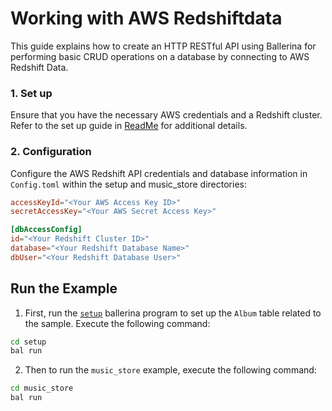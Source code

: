 # Working with AWS Redshiftdata

This guide explains how to create an HTTP RESTful API using Ballerina for performing basic CRUD operations on a database by connecting to AWS Redshift Data.

### 1. Set up

Ensure that you have the necessary AWS credentials and a Redshift cluster. Refer to the set up guide in [ReadMe](../../ballerina/Module.md) for additional details.

### 2. Configuration

Configure the AWS Redshift API credentials and database information in `Config.toml` within the setup and music_store directories:

```toml
accessKeyId="<Your AWS Access Key ID>"
secretAccessKey="<Your AWS Secret Access Key>"

[dbAccessConfig]
id="<Your Redshift Cluster ID>"
database="<Your Redshift Database Name>"
dbUser="<Your Redshift Database User>"
```

## Run the Example

1. First, run the [`setup`](./setup/) ballerina program to set up the `Album` table related to the sample. Execute the following command:

```bash
cd setup
bal run
```

2. Then to run the `music_store` example, execute the following command:

```bash
cd music_store
bal run
```
